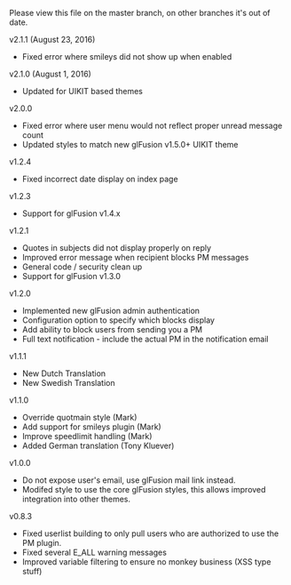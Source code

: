 Please view this file on the master branch, on other branches it's out of date.

v2.1.1 (August 23, 2016)
  - Fixed error where smileys did not show up when enabled

v2.1.0 (August 1, 2016)
  - Updated for UIKIT based themes

v2.0.0
  - Fixed error where user menu would not reflect proper unread message count
  - Updated styles to match new glFusion v1.5.0+ UIKIT theme

v1.2.4
  - Fixed incorrect date display on index page

v1.2.3
  - Support for glFusion v1.4.x

v1.2.1
  - Quotes in subjects did not display properly on reply
  - Improved error message when recipient blocks PM messages
  - General code / security clean up
  - Support for glFusion v1.3.0

v1.2.0
  - Implemented new glFusion admin authentication
  - Configuration option to specify which blocks display
  - Add ability to block users from sending you a PM
  - Full text notification - include the actual PM in the notification email

v1.1.1
  - New Dutch Translation
  - New Swedish Translation

v1.1.0
  - Override quotmain style (Mark)
  - Add support for smileys plugin (Mark)
  - Improve speedlimit handling (Mark)
  - Added German translation (Tony Kluever)

v1.0.0
  - Do not expose user's email, use glFusion mail link instead.
  - Modifed style to use the core glFusion styles, this allows improved integration into other themes.

v0.8.3
  - Fixed userlist building to only pull users who are authorized to use the PM plugin.
  - Fixed several E_ALL warning messages
  - Improved variable filtering to ensure no monkey business (XSS type stuff)